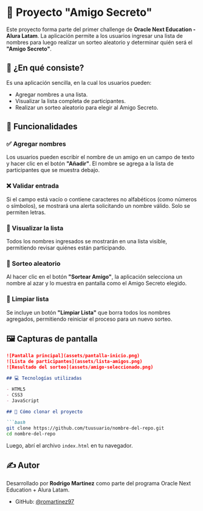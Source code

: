 # 🎁 Proyecto "Amigo Secreto"

Este proyecto forma parte del primer challenge de **Oracle Next Education - Alura Latam**. La aplicación permite a los usuarios ingresar una lista de nombres para luego realizar un sorteo aleatorio y determinar quién será el **"Amigo Secreto"**.

## 🧠 ¿En qué consiste?

Es una aplicación sencilla, en la cual los usuarios pueden:

- Agregar nombres a una lista.
- Visualizar la lista completa de participantes.
- Realizar un sorteo aleatorio para elegir al Amigo Secreto.

## 🚀 Funcionalidades

### ✅ Agregar nombres
Los usuarios pueden escribir el nombre de un amigo en un campo de texto y hacer clic en el botón **"Añadir"**. El nombre se agrega a la lista de participantes que se muestra debajo.

### ❌ Validar entrada  
Si el campo está vacío o contiene caracteres no alfabéticos (como números o símbolos), se mostrará una alerta solicitando un nombre válido. Solo se permiten letras.

### 📃 Visualizar la lista
Todos los nombres ingresados se mostrarán en una lista visible, permitiendo revisar quiénes están participando.

### 🎲 Sorteo aleatorio
Al hacer clic en el botón **"Sortear Amigo"**, la aplicación selecciona un nombre al azar y lo muestra en pantalla como el Amigo Secreto elegido.

### 🧹 Limpiar lista
Se incluye un botón **"Limpiar Lista"** que borra todos los nombres agregados, permitiendo reiniciar el proceso para un nuevo sorteo.

## 🖼️ Capturas de pantalla

```md
![Pantalla principal](assets/pantalla-inicio.png)
![Lista de participantes](assets/lista-amigos.png)
![Resultado del sorteo](assets/amigo-seleccionado.png)

## 💻 Tecnologías utilizadas

- HTML5
- CSS3
- JavaScript

## 📁 Cómo clonar el proyecto

```bash
git clone https://github.com/tuusuario/nombre-del-repo.git
cd nombre-del-repo
```

Luego, abrí el archivo `index.html` en tu navegador.

## ✍️ Autor

Desarrollado por **Rodrigo Martinez** como parte del programa Oracle Next Education + Alura Latam.

- GitHub: [@romartinez97](https://github.com/romartinez97)